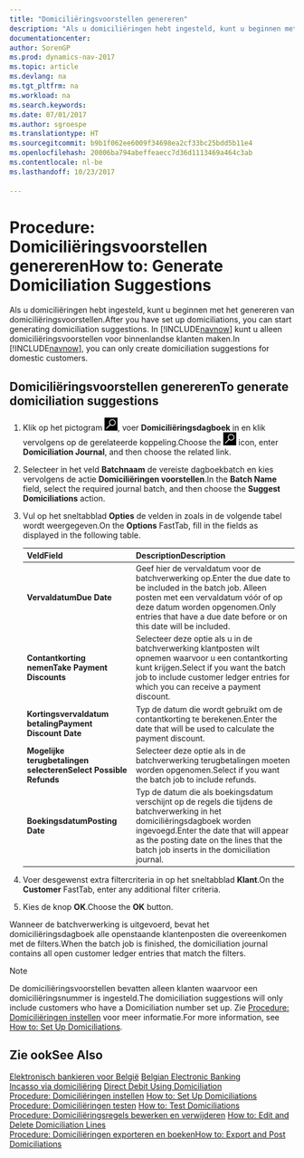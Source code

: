 ```yaml
---
title: "Domiciliëringsvoorstellen genereren"
description: "Als u domiciliëringen hebt ingesteld, kunt u beginnen met het genereren van domiciliëringsvoorstellen. In [!INCLUDE[navnow](../../includes/navnow_md.md)] kunt u alleen domiciliëringsvoorstellen voor binnenlandse klanten maken."
documentationcenter: 
author: SorenGP
ms.prod: dynamics-nav-2017
ms.topic: article
ms.devlang: na
ms.tgt_pltfrm: na
ms.workload: na
ms.search.keywords: 
ms.date: 07/01/2017
ms.author: sgroespe
ms.translationtype: HT
ms.sourcegitcommit: b9b1f062ee6009f34698ea2cf33bc25bdd5b11e4
ms.openlocfilehash: 20006ba794abeffeaecc7d36d1113469a464c3ab
ms.contentlocale: nl-be
ms.lasthandoff: 10/23/2017

---
```

# <a name="how-to-generate-domiciliation-suggestions"></a><span data-ttu-id="ed5ab-104">Procedure: Domiciliëringsvoorstellen genereren</span><span class="sxs-lookup"><span data-stu-id="ed5ab-104">How to: Generate Domiciliation Suggestions</span></span>
<span data-ttu-id="ed5ab-105">Als u domiciliëringen hebt ingesteld, kunt u beginnen met het genereren van domiciliëringsvoorstellen.</span><span class="sxs-lookup"><span data-stu-id="ed5ab-105">After you have set up domiciliations, you can start generating domiciliation suggestions.</span></span> <span data-ttu-id="ed5ab-106">In [!INCLUDE[navnow](../../includes/navnow_md.md)] kunt u alleen domiciliëringsvoorstellen voor binnenlandse klanten maken.</span><span class="sxs-lookup"><span data-stu-id="ed5ab-106">In [!INCLUDE[navnow](../../includes/navnow_md.md)], you can only create domiciliation suggestions for domestic customers.</span></span>  

## <a name="to-generate-domiciliation-suggestions"></a><span data-ttu-id="ed5ab-107">Domiciliëringsvoorstellen genereren</span><span class="sxs-lookup"><span data-stu-id="ed5ab-107">To generate domiciliation suggestions</span></span>  

1.  <span data-ttu-id="ed5ab-108">Klik op het pictogram ![Zoeken naar pagina of rapport](../../media/ui-search/search_small.png "pictogram Zoeken naar pagina of rapport"), voer **Domiciliëringsdagboek** in en klik vervolgens op de gerelateerde koppeling.</span><span class="sxs-lookup"><span data-stu-id="ed5ab-108">Choose the ![Search for Page or Report](../../media/ui-search/search_small.png "Search for Page or Report icon") icon, enter **Domiciliation Journal**, and then choose the related link.</span></span>  
2.  <span data-ttu-id="ed5ab-109">Selecteer in het veld **Batchnaam** de vereiste dagboekbatch en kies vervolgens de actie **Domiciliëringen voorstellen**.</span><span class="sxs-lookup"><span data-stu-id="ed5ab-109">In the **Batch Name** field, select the required journal batch, and then choose the **Suggest Domiciliations** action.</span></span>  
3.  <span data-ttu-id="ed5ab-110">Vul op het sneltabblad **Opties** de velden in zoals in de volgende tabel wordt weergegeven.</span><span class="sxs-lookup"><span data-stu-id="ed5ab-110">On the **Options** FastTab, fill in the fields as displayed in the following table.</span></span>  

    |<span data-ttu-id="ed5ab-111">Veld</span><span class="sxs-lookup"><span data-stu-id="ed5ab-111">Field</span></span>|<span data-ttu-id="ed5ab-112">Description</span><span class="sxs-lookup"><span data-stu-id="ed5ab-112">Description</span></span>|  
    |---------------------------------|---------------------------------------|  
    |<span data-ttu-id="ed5ab-113">**Vervaldatum**</span><span class="sxs-lookup"><span data-stu-id="ed5ab-113">**Due Date**</span></span>|<span data-ttu-id="ed5ab-114">Geef hier de vervaldatum voor de batchverwerking op.</span><span class="sxs-lookup"><span data-stu-id="ed5ab-114">Enter the due date to be included in the batch job.</span></span> <span data-ttu-id="ed5ab-115">Alleen posten met een vervaldatum vóór of op deze datum worden opgenomen.</span><span class="sxs-lookup"><span data-stu-id="ed5ab-115">Only entries that have a due date before or on this date will be included.</span></span>|  
    |<span data-ttu-id="ed5ab-116">**Contantkorting nemen**</span><span class="sxs-lookup"><span data-stu-id="ed5ab-116">**Take Payment Discounts**</span></span>|<span data-ttu-id="ed5ab-117">Selecteer deze optie als u in de batchverwerking klantposten wilt opnemen waarvoor u een contantkorting kunt krijgen.</span><span class="sxs-lookup"><span data-stu-id="ed5ab-117">Select if you want the batch job to include customer ledger entries for which you can receive a payment discount.</span></span>|  
    |<span data-ttu-id="ed5ab-118">**Kortingsvervaldatum betaling**</span><span class="sxs-lookup"><span data-stu-id="ed5ab-118">**Payment Discount Date**</span></span>|<span data-ttu-id="ed5ab-119">Typ de datum die wordt gebruikt om de contantkorting te berekenen.</span><span class="sxs-lookup"><span data-stu-id="ed5ab-119">Enter the date that will be used to calculate the payment discount.</span></span>|  
    |<span data-ttu-id="ed5ab-120">**Mogelijke terugbetalingen selecteren**</span><span class="sxs-lookup"><span data-stu-id="ed5ab-120">**Select Possible Refunds**</span></span>|<span data-ttu-id="ed5ab-121">Selecteer deze optie als in de batchverwerking terugbetalingen moeten worden opgenomen.</span><span class="sxs-lookup"><span data-stu-id="ed5ab-121">Select if you want the batch job to include refunds.</span></span>|  
    |<span data-ttu-id="ed5ab-122">**Boekingsdatum**</span><span class="sxs-lookup"><span data-stu-id="ed5ab-122">**Posting Date**</span></span>|<span data-ttu-id="ed5ab-123">Typ de datum die als boekingsdatum verschijnt op de regels die tijdens de batchverwerking in het domiciliëringsdagboek worden ingevoegd.</span><span class="sxs-lookup"><span data-stu-id="ed5ab-123">Enter the date that will appear as the posting date on the lines that the batch job inserts in the domiciliation journal.</span></span>|  

4.  <span data-ttu-id="ed5ab-124">Voer desgewenst extra filtercriteria in op het sneltabblad **Klant**.</span><span class="sxs-lookup"><span data-stu-id="ed5ab-124">On the **Customer** FastTab, enter any additional filter criteria.</span></span>  
5.  <span data-ttu-id="ed5ab-125">Kies de knop **OK**.</span><span class="sxs-lookup"><span data-stu-id="ed5ab-125">Choose the **OK** button.</span></span>  

<span data-ttu-id="ed5ab-126">Wanneer de batchverwerking is uitgevoerd, bevat het domiciliëringsdagboek alle openstaande klantenposten die overeenkomen met de filters.</span><span class="sxs-lookup"><span data-stu-id="ed5ab-126">When the batch job is finished, the domiciliation journal contains all open customer ledger entries that match the filters.</span></span>  

> [!NOTE]  
>  <span data-ttu-id="ed5ab-127">De domiciliëringsvoorstellen bevatten alleen klanten waarvoor een domiciliëringsnummer is ingesteld.</span><span class="sxs-lookup"><span data-stu-id="ed5ab-127">The domiciliation suggestions will only include customers who have a Domiciliation number set up.</span></span> <span data-ttu-id="ed5ab-128">Zie [Procedure: Domiciliëringen instellen](how-to-set-up-domiciliations.md) voor meer informatie.</span><span class="sxs-lookup"><span data-stu-id="ed5ab-128">For more information, see [How to: Set Up Domiciliations](how-to-set-up-domiciliations.md).</span></span>  

## <a name="see-also"></a><span data-ttu-id="ed5ab-129">Zie ook</span><span class="sxs-lookup"><span data-stu-id="ed5ab-129">See Also</span></span>  
 <span data-ttu-id="ed5ab-130">[Elektronisch bankieren voor België](belgian-electronic-banking.md) </span><span class="sxs-lookup"><span data-stu-id="ed5ab-130">[Belgian Electronic Banking](belgian-electronic-banking.md) </span></span>  
 <span data-ttu-id="ed5ab-131">[Incasso via domiciliëring](direct-debit-using-domiciliation.md) </span><span class="sxs-lookup"><span data-stu-id="ed5ab-131">[Direct Debit Using Domiciliation](direct-debit-using-domiciliation.md) </span></span>  
 <span data-ttu-id="ed5ab-132">[Procedure: Domiciliëringen instellen](how-to-set-up-domiciliations.md) </span><span class="sxs-lookup"><span data-stu-id="ed5ab-132">[How to: Set Up Domiciliations](how-to-set-up-domiciliations.md) </span></span>  
 <span data-ttu-id="ed5ab-133">[Procedure: Domiciliëringen testen](how-to-test-domiciliations.md) </span><span class="sxs-lookup"><span data-stu-id="ed5ab-133">[How to: Test Domiciliations](how-to-test-domiciliations.md) </span></span>  
 <span data-ttu-id="ed5ab-134">[Procedure: Domiciliëringsregels bewerken en verwijderen](how-to-edit-and-delete-domiciliation-lines.md) </span><span class="sxs-lookup"><span data-stu-id="ed5ab-134">[How to: Edit and Delete Domiciliation Lines](how-to-edit-and-delete-domiciliation-lines.md) </span></span>  
 [<span data-ttu-id="ed5ab-135">Procedure: Domiciliëringen exporteren en boeken</span><span class="sxs-lookup"><span data-stu-id="ed5ab-135">How to: Export and Post Domiciliations</span></span>](how-to-export-and-post-domiciliations.md)

